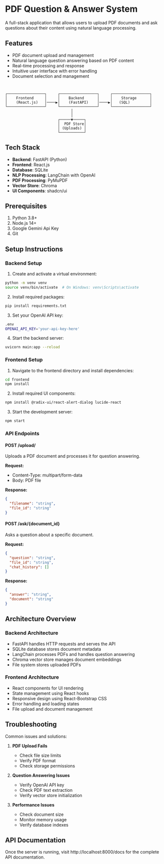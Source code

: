 # PDF Question & Answer System

A full-stack application that allows users to upload PDF documents and ask questions about their content using natural language processing.

## Features

- PDF document upload and management
- Natural language question answering based on PDF content
- Real-time processing and response
- Intuitive user interface with error handling
- Document selection and management

```mermaid


┌─────────────────┐     ┌─────────────────┐     ┌─────────────────┐
│    Frontend     │     │    Backend      │     │    Storage      │
│    (React.js)   │────▶│    (FastAPI)    │────▶│   (SQL)         │
└─────────────────┘     └─────────────────┘     └─────────────────┘
                              │
                              │
                        ┌─────▼─────┐
                        │  PDF Store│
                        │ (Uploads) │
                        └───────────┘
```
## Tech Stack

- **Backend**: FastAPI (Python)
- **Frontend**: React.js
- **Database**: SQLite
- **NLP Processing**: LangChain with OpenAI
- **PDF Processing**: PyMuPDF
- **Vector Store**: Chroma
- **UI Components**: shadcn/ui

## Prerequisites

1. Python 3.8+
2. Node.js 14+
3. Google Gemini Api Key
4. Git

## Setup Instructions

### Backend Setup

1. Create and activate a virtual environment:
```bash
python -m venv venv
source venv/bin/activate  # On Windows: venv\Scripts\activate
```

2. Install required packages:
```bash
pip install requirements.txt
```

3. Set your OpenAI API key:
```bash
.env
OPENAI_API_KEY='your-api-key-here'
```

4. Start the backend server:
```bash
uvicorn main:app --reload
```

### Frontend Setup

1. Navigate to the frontend directory and install dependencies:
```bash
cd frontend
npm install
```

2. Install required UI components:
```bash
npm install @radix-ui/react-alert-dialog lucide-react
```

3. Start the development server:
```bash
npm start
```


### API Endpoints

#### POST /upload/
Uploads a PDF document and processes it for question answering.

**Request:**
- Content-Type: multipart/form-data
- Body: PDF file

**Response:**
```json
{
  "filename": "string",
  "file_id": "string"
}
```

#### POST /ask/{document_id}
Asks a question about a specific document.

**Request:**
```json
{
  "question": "string",
  "file_id": "string",
  "chat_history": []
}

```

**Response:**
```json
{
  "answer": "string",
  "document": "string"
}
```

## Architecture Overview

### Backend Architecture
- FastAPI handles HTTP requests and serves the API
- SQLite database stores document metadata
- LangChain processes PDFs and handles question answering
- Chroma vector store manages document embeddings
- File system stores uploaded PDFs

### Frontend Architecture
- React components for UI rendering
- State management using React hooks
- Responsive design using React-Bootstrap CSS
- Error handling and loading states
- File upload and document management




## Troubleshooting

Common issues and solutions:

1. **PDF Upload Fails**
   - Check file size limits
   - Verify PDF format
   - Check storage permissions

2. **Question Answering Issues**
   - Verify OpenAI API key
   - Check PDF text extraction
   - Verify vector store initialization

3. **Performance Issues**
   - Check document size
   - Monitor memory usage
   - Verify database indexes



## API Documentation

Once the server is running, visit http://localhost:8000/docs for the complete API documentation.
